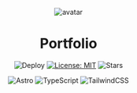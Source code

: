 <div align="center">

![avatar](https://images.weserv.nl/?url=raw.githubusercontent.com/luckasRanarison/luckasranarison.github.io/master/public/images/cat.jpg?v=4&h=144&w=144&fit=cover&mask=circle&maxage=7d)

# Portfolio

![Deploy](https://img.shields.io/github/actions/workflow/status/luckasranarison/luckasranarison.github.io/deploy.yml?style=flat-square&label=Deploy&labelColor=3b434b&color=30c352)
[![License: MIT](https://img.shields.io/badge/License-MIT-yellow.svg?style=flat-square&labelColor=3b434b&color=blue)](https://github.com/luckasRanarison/luckasranarison.github.io/blob/master/LICENSE)
![Stars](https://img.shields.io/github/stars/luckasranarison/luckasranarison.github.io?style=flat-square&label=Stars&labelColor=3b434b&color=yellow)

![Astro](https://img.shields.io/badge/astro-%232C2052.svg?style=for-the-badge&logo=astro&logoColor=white)
![TypeScript](https://img.shields.io/badge/typescript-%23007ACC.svg?style=for-the-badge&logo=typescript&logoColor=white)
![TailwindCSS](https://img.shields.io/badge/tailwindcss-%2338B2AC.svg?style=for-the-badge&logo=tailwind-css&logoColor=white)

</div>
